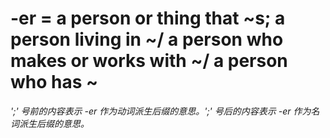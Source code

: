 # -er = a person or thing that ~s; a person living in ~/ a person who makes or works with ~/ a person who has ~

*';' 号前的内容表示 -er 作为动词派生后缀的意思。';' 号后的内容表示 -er 作为名词派生后缀的意思。*